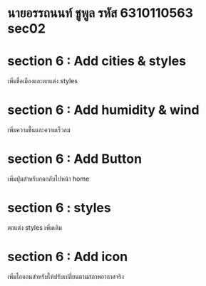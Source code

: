 # นายอรรถนนท์ ชูพูล รหัส 6310110563 sec02

# section 6 : Add cities & styles
เพิ่มชื่อเมืองและตกแต่ง styles
# section 6 : Add humidity & wind 
เพิ่มความชื้นและความเร็วลม
# section 6 : Add Button
เพิ่มปุ่มสำหรับกดกลับไปหน้า home
# section 6 : styles
ตกแต่ง styles เพิ่มเติม
# section 6 : Add icon
เพิ่มไอคอนสำหรับให้ปรับเปลี่ยนตามสภาพอากาศจริง